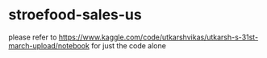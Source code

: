 # stroefood-sales-us

please refer to https://www.kaggle.com/code/utkarshvikas/utkarsh-s-31st-march-upload/notebook for just the code alone
